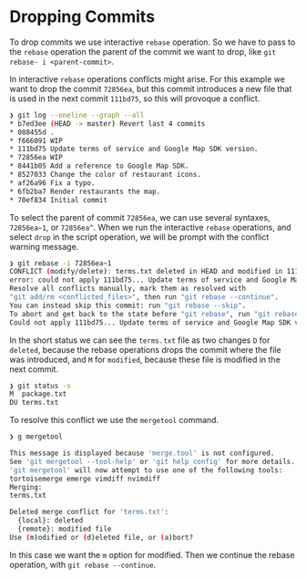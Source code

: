 # Dropping Commits

To drop commits we use interactive `rebase` operation. So we have to pass to the `rebase` operation the parent of the commit we want to drop, like `git rebase- i <parent-commit>`.

In interactive `rebase` operations conflicts might arise. For this example we want to drop the commit `72856ea`, but this commit introduces a new file that is used in the next commit `111bd75`, so this will provoque a conflict.

```bash
❯ git log --oneline --graph --all
* b7ed3ee (HEAD -> master) Revert last 4 commits
* 088455d .
* f666091 WIP
* 111bd75 Update terms of service and Google Map SDK version.
* 72856ea WIP
* 8441b05 Add a reference to Google Map SDK.
* 8527033 Change the color of restaurant icons.
* af26a96 Fix a typo.
* 6fb2ba7 Render restaurants the map.
* 70ef834 Initial commit
```

To select the parent of commit `72856ea`, we can use several syntaxes, `72856ea~1`, or `72856ea^`. When we run the interactive `rebase` operations, and select `drop` in the script operation, we will be prompt with the conflict warning message.

```bash
❯ git rebase -i 72856ea~1
CONFLICT (modify/delete): terms.txt deleted in HEAD and modified in 111bd75 (Update terms of service and Google Map SDK version.). Version 111bd75 (Update terms of service and Google Map SDK version.) of terms.txt left in tree.
error: could not apply 111bd75... Update terms of service and Google Map SDK version.
Resolve all conflicts manually, mark them as resolved with
"git add/rm <conflicted_files>", then run "git rebase --continue".
You can instead skip this commit: run "git rebase --skip".
To abort and get back to the state before "git rebase", run "git rebase --abort".
Could not apply 111bd75... Update terms of service and Google Map SDK version.
```

In the short status we can see the `terms.txt` file as two changes `D` for `deleted`, because the rebase operations drops the commit where the file was introduced, and `M` for `modified`, because these file is modified in the next commit.

```bash
❯ git status -s
M  package.txt
DU terms.txt
```

To resolve this conflict we use the `mergetool` command.

```bash
❯ g mergetool

This message is displayed because 'merge.tool' is not configured.
See 'git mergetool --tool-help' or 'git help config' for more details.
'git mergetool' will now attempt to use one of the following tools:
tortoisemerge emerge vimdiff nvimdiff
Merging:
terms.txt

Deleted merge conflict for 'terms.txt':
  {local}: deleted
  {remote}: modified file
Use (m)odified or (d)eleted file, or (a)bort?
```

In this case we want the `m` option for modified. Then we continue the rebase operation, with `git rebase --continue`.
